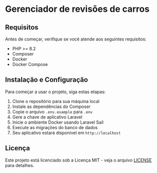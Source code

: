 # Gerenciador de revisões de carros

## Requisitos

Antes de começar, verifique se você atende aos seguintes requisitos:
- PHP >= 8.2
- Composer
- Docker
- Docker Compose

## Instalação e Configuração

Para começar a usar o projeto, siga estas etapas:

1. Clone o repositório para sua máquina local
2. Instale as dependências do Composer
3. Copie o arquivo `.env.example` para `.env`
4. Gere a chave de aplicativo Laravel
5. Inicie o ambiente Docker usando Laravel Sail
6. Execute as migrações do banco de dados
7. Seu aplicativo estará disponível em `http://localhost`

## Licença

Este projeto está licenciado sob a Licença MIT - veja o arquivo [LICENSE](LICENSE) para detalhes.